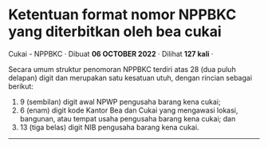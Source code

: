 Ketentuan format nomor NPPBKC yang diterbitkan oleh bea cukai
=============================================================

Cukai - NPPBKC · Dibuat **06 OCTOBER 2022** · Dilihat **127 kali** ·

Secara umum struktur penomoran NPPBKC terdiri atas 28 (dua puluh delapan) digit dan merupakan satu kesatuan utuh, dengan rincian sebagai berikut:

1.  9 (sembilan) digit awal NPWP pengusaha barang kena cukai;
2.  6 (enam) digit kode Kantor Bea dan Cukai yang mengawasi lokasi, bangunan, atau tempat usaha pengusaha barang kena cukai; dan
3.  13 (tiga belas) digit NIB pengusaha barang kena cukai.

  
  
  

* * *